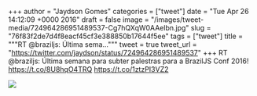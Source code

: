 
+++
author = "Jaydson Gomes"
categories = ["tweet"]
date = "Tue Apr 26 14:12:09 +0000 2016"
draft = false
image = "/images/tweet-media/724964286951489537-Cg7hQXqW0AAelbn.jpg"
slug = "76f83f2de7d4f8eacf45cf3e388850b17644f5ee"
tags = ["tweet"]
title = """RT @braziljs: Última sema..."""
tweet = true
tweet_url = "https://twitter.com/jaydson/status/724964286951489537"
+++
RT @braziljs: Última semana para subter palestras para a BrazilJS Conf 2016! https://t.co/8U8hqO4TRQ https://t.co/1ztzPI3VZ2

![](/images/tweet-media/724964286951489537-Cg7hQXqW0AAelbn.jpg)